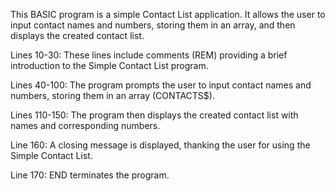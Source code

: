 This BASIC program is a simple Contact List application. It allows the user to input contact names and numbers, storing them in an array, and then displays the created contact list.

Lines 10-30: These lines include comments (REM) providing a brief introduction to the Simple Contact List program.

Lines 40-100: The program prompts the user to input contact names and numbers, storing them in an array (CONTACTS$).

Lines 110-150: The program then displays the created contact list with names and corresponding numbers.

Line 160: A closing message is displayed, thanking the user for using the Simple Contact List.

Line 170: END terminates the program.
